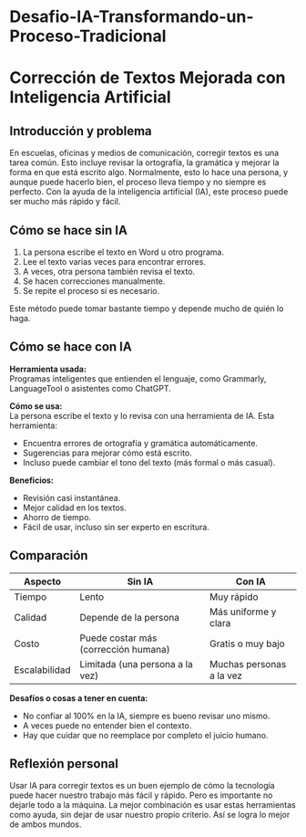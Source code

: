 # Desafio-IA-Transformando-un-Proceso-Tradicional

# Corrección de Textos Mejorada con Inteligencia Artificial

## Introducción y problema

En escuelas, oficinas y medios de comunicación, corregir textos es una tarea común. Esto incluye revisar la ortografía, la gramática y mejorar la forma en que está escrito algo. Normalmente, esto lo hace una persona, y aunque puede hacerlo bien, el proceso lleva tiempo y no siempre es perfecto. Con la ayuda de la inteligencia artificial (IA), este proceso puede ser mucho más rápido y fácil.

## Cómo se hace sin IA

1. La persona escribe el texto en Word u otro programa.
2. Lee el texto varias veces para encontrar errores.
3. A veces, otra persona también revisa el texto.
4. Se hacen correcciones manualmente.
5. Se repite el proceso si es necesario.

Este método puede tomar bastante tiempo y depende mucho de quién lo haga.

## Cómo se hace con IA

**Herramienta usada:**  
Programas inteligentes que entienden el lenguaje, como Grammarly, LanguageTool o asistentes como ChatGPT.

**Cómo se usa:**  
La persona escribe el texto y lo revisa con una herramienta de IA. Esta herramienta:
- Encuentra errores de ortografía y gramática automáticamente.
- Sugerencias para mejorar cómo está escrito.
- Incluso puede cambiar el tono del texto (más formal o más casual).

**Beneficios:**  
- Revisión casi instantánea.
- Mejor calidad en los textos.
- Ahorro de tiempo.
- Fácil de usar, incluso sin ser experto en escritura.

## Comparación

| Aspecto        | Sin IA                  | Con IA                       |
|----------------|--------------------------|-------------------------------|
| Tiempo         | Lento                    | Muy rápido                    |
| Calidad        | Depende de la persona     | Más uniforme y clara          |
| Costo          | Puede costar más (corrección humana) | Gratis o muy bajo           |
| Escalabilidad  | Limitada (una persona a la vez) | Muchas personas a la vez    |

**Desafíos o cosas a tener en cuenta:**  
- No confiar al 100% en la IA, siempre es bueno revisar uno mismo.
- A veces puede no entender bien el contexto.
- Hay que cuidar que no reemplace por completo el juicio humano.

## Reflexión personal

Usar IA para corregir textos es un buen ejemplo de cómo la tecnología puede hacer nuestro trabajo más fácil y rápido. Pero es importante no dejarle todo a la máquina. La mejor combinación es usar estas herramientas como ayuda, sin dejar de usar nuestro propio criterio. Así se logra lo mejor de ambos mundos.
